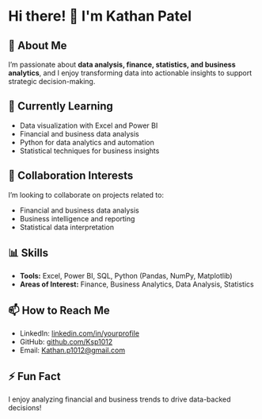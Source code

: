 # Hi there! 👋 I'm Kathan Patel

## 👀 About Me  
I’m passionate about **data analysis, finance, statistics, and business analytics**, and I enjoy transforming data into actionable insights to support strategic decision-making.  

## 🌱 Currently Learning  
- Data visualization with Excel and Power BI  
- Financial and business data analysis  
- Python for data analytics and automation  
- Statistical techniques for business insights  

## 💞️ Collaboration Interests  
I’m looking to collaborate on projects related to:  
- Financial and business data analysis  
- Business intelligence and reporting  
- Statistical data interpretation  

## 📊 Skills  
- **Tools:** Excel, Power BI, SQL, Python (Pandas, NumPy, Matplotlib)  
- **Areas of Interest:** Finance, Business Analytics, Data Analysis, Statistics  

## 📫 How to Reach Me  
- LinkedIn: [linkedin.com/in/yourprofile]([https://linkedin.com/in/yourprofile](https://www.linkedin.com/in/kathan-patel-19628b228/))  
- GitHub: [github.com/Ksp1012](https://github.com/Ksp1012)  
- Email: Kathan.p1012@gmail.com

## ⚡ Fun Fact  
I enjoy analyzing financial and business trends to drive data-backed decisions!  

